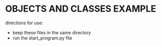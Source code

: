 # OBJECTS AND CLASSES EXAMPLE #

directions for use:

* keep these files in the same directory
* run the start_program.py file

